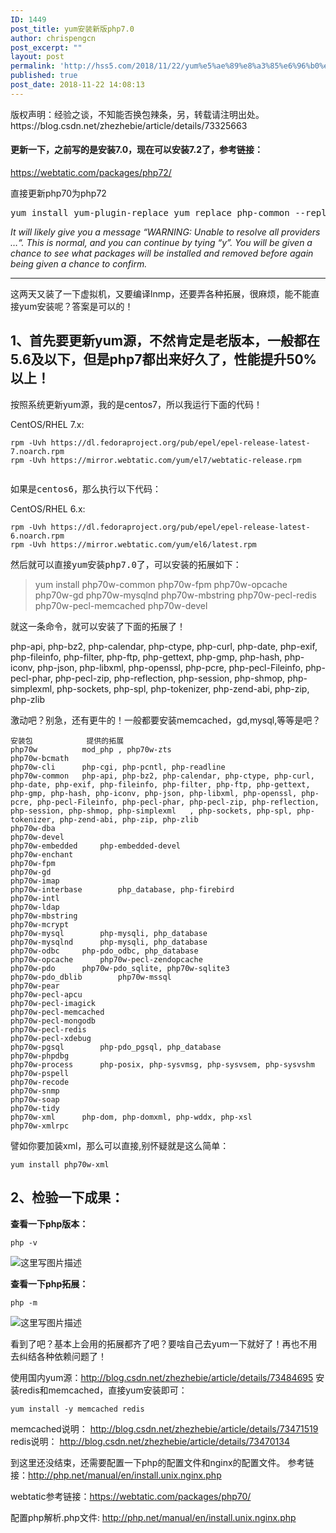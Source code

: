 ```yaml
---
ID: 1449
post_title: yum安装新版php7.0
author: chrispengcn
post_excerpt: ""
layout: post
permalink: 'http://hss5.com/2018/11/22/yum%e5%ae%89%e8%a3%85%e6%96%b0%e7%89%88php7-0/'
published: true
post_date: 2018-11-22 14:08:13
---
```

<div class="article-header-box">
<div class="article-header">
<div class="article-title-box">版权声明：经验之谈，不知能否换包辣条，另，转载请注明出处。 https://blog.csdn.net/zhezhebie/article/details/73325663</div>
</div>
</div>
<article class="baidu_pl">
<div id="article_content" class="article_content clearfix csdn-tracking-statistics" data-pid="blog" data-mod="popu_307" data-dsm="post">
<div id="content_views" class="markdown_views prism-atom-one-dark">
<h4><a id="7072_0" target="_blank"></a>更新一下，之前写的是安装7.0，现在可以安装7.2了，参考链接：</h4>
<a href="https://webtatic.com/packages/php72/" target="_blank" rel="nofollow noopener">https://webtatic.com/packages/php72/</a>

直接更新php70为php72
<pre>yum install yum-plugin-replace yum replace php-common --replace-with=php72w-common</pre>
<span style="font-style: italic;">It will likely give you a message “WARNING: Unable to resolve all providers …“. This is normal, and you can continue by tying “y”. You will be given a chance to see what packages will be installed and removed before again being given a chance to confirm.</span>

<hr />

这两天又装了一下虚拟机，又要编译lnmp，还要弄各种拓展，很麻烦，能不能直接yum安装呢？答案是可以的！
<h2><a name="t0"></a><a id="1yum56php750_13" target="_blank"></a>1、首先要更新yum源，不然肯定是老版本，一般都在5.6及以下，但是php7都出来好久了，性能提升50%以上！</h2>
按照系统更新yum源，我的是centos7，所以我运行下面的代码！

CentOS/RHEL 7.x:
<pre class="prettyprint"><code class="has-numbering">rpm -Uvh https://dl.fedoraproject.org/pub/epel/epel-release-latest-7.noarch.rpm
rpm -Uvh https://mirror.webtatic.com/yum/el7/webtatic-release.rpm


</code>如果是centos6，那么执行以下代码：</pre>
CentOS/RHEL 6.x:
<pre class="prettyprint"><code class="has-numbering">rpm -Uvh https://dl.fedoraproject.org/pub/epel/epel-release-latest-6.noarch.rpm
rpm -Uvh https://mirror.webtatic.com/yum/el6/latest.rpm

</code>然后就可以直接yum安装php7.0了，可以安装的拓展如下：</pre>
<blockquote>yum install php70w-common php70w-fpm php70w-opcache php70w-gd php70w-mysqlnd php70w-mbstring php70w-pecl-redis php70w-pecl-memcached php70w-devel</blockquote>
就这一条命令，就可以安装了下面的拓展了！

php-api, php-bz2, php-calendar, php-ctype, php-curl, php-date, php-exif, php-fileinfo, php-filter, php-ftp, php-gettext, php-gmp, php-hash, php-iconv, php-json, php-libxml, php-openssl, php-pcre, php-pecl-Fileinfo, php-pecl-phar, php-pecl-zip, php-reflection, php-session, php-shmop, php-simplexml, php-sockets, php-spl, php-tokenizer, php-zend-abi, php-zip, php-zlib

激动吧？别急，还有更牛的！一般都要安装memcached，gd,mysql,等等是吧？
<pre class="prettyprint"><code class="has-numbering">安装包			提供的拓展
php70w			mod_php	, php70w-zts
php70w-bcmath		
php70w-cli		php-cgi, php-pcntl, php-readline
php70w-common	php-api, php-bz2, php-calendar, php-ctype, php-curl, php-date, php-exif, php-fileinfo, php-filter, php-ftp, php-gettext, php-gmp, php-hash, php-iconv, php-json, php-libxml, php-openssl, php-pcre, php-pecl-Fileinfo, php-pecl-phar, php-pecl-zip, php-reflection, php-session, php-shmop, php-simplexml	, php-sockets, php-spl, php-tokenizer, php-zend-abi, php-zip, php-zlib
php70w-dba		
php70w-devel		
php70w-embedded		php-embedded-devel
php70w-enchant		
php70w-fpm		
php70w-gd		
php70w-imap		
php70w-interbase		php_database, php-firebird
php70w-intl		
php70w-ldap		
php70w-mbstring		
php70w-mcrypt		
php70w-mysql		php-mysqli, php_database
php70w-mysqlnd		php-mysqli, php_database
php70w-odbc		php-pdo_odbc, php_database
php70w-opcache		php70w-pecl-zendopcache
php70w-pdo		php70w-pdo_sqlite, php70w-sqlite3
php70w-pdo_dblib		php70w-mssql
php70w-pear		
php70w-pecl-apcu	
php70w-pecl-imagick	
php70w-pecl-memcached	
php70w-pecl-mongodb	
php70w-pecl-redis	
php70w-pecl-xdebug	
php70w-pgsql		php-pdo_pgsql, php_database
php70w-phpdbg		
php70w-process		php-posix, php-sysvmsg, php-sysvsem, php-sysvshm
php70w-pspell		
php70w-recode		
php70w-snmp		
php70w-soap		
php70w-tidy		
php70w-xml		php-dom, php-domxml, php-wddx, php-xsl
php70w-xmlrpc	
</code></pre>
譬如你要加装xml，那么可以直接,别怀疑就是这么简单：
<pre class="prettyprint"><code class="has-numbering">yum install php70w-xml
</code></pre>
<h2><a name="t1"></a><a id="2_91" target="_blank"></a>2、检验一下成果：</h2>
<strong>查看一下php版本：</strong>
<pre class="prettyprint"><code class="has-numbering">php -v
</code></pre>
<img src="https://img-blog.csdn.net/20170616112222587?watermark/2/text/aHR0cDovL2Jsb2cuY3Nkbi5uZXQvemhlemhlYmll/font/5a6L5L2T/fontsize/400/fill/I0JBQkFCMA==/dissolve/70/gravity/SouthEast" alt="这里写图片描述" />

<strong>查看一下php拓展：</strong>
<pre class="prettyprint"><code class="has-numbering">php -m
</code></pre>
<img src="https://img-blog.csdn.net/20170616112300447?watermark/2/text/aHR0cDovL2Jsb2cuY3Nkbi5uZXQvemhlemhlYmll/font/5a6L5L2T/fontsize/400/fill/I0JBQkFCMA==/dissolve/70/gravity/SouthEast" alt="这里写图片描述" />

看到了吧？基本上会用的拓展都齐了吧？要啥自己去yum一下就好了！再也不用去纠结各种依赖问题了！

使用国内yum源：<a href="http://blog.csdn.net/zhezhebie/article/details/73484695" target="_blank" rel="nofollow noopener">http://blog.csdn.net/zhezhebie/article/details/73484695</a>
安装redis和memcached，直接yum安装即可：
<pre class="prettyprint"><code class="has-numbering">yum install -y memcached redis
</code></pre>
memcached说明： <a href="http://blog.csdn.net/zhezhebie/article/details/73471519" target="_blank" rel="nofollow noopener">http://blog.csdn.net/zhezhebie/article/details/73471519</a>
redis说明： <a href="http://blog.csdn.net/zhezhebie/article/details/73470134" target="_blank" rel="nofollow noopener">http://blog.csdn.net/zhezhebie/article/details/73470134</a>

到这里还没结束，还需要配置一下php的配置文件和nginx的配置文件。
参考链接：<a href="http://php.net/manual/en/install.unix.nginx.php" target="_blank" rel="nofollow noopener">http://php.net/manual/en/install.unix.nginx.php</a>

webtatic参考链接：<a href="https://webtatic.com/packages/php70/" target="_blank" rel="nofollow noopener">https://webtatic.com/packages/php70/</a>

配置php解析.php文件:
<a href="http://php.net/manual/en/install.unix.nginx.php" target="_blank" rel="nofollow noopener">http://php.net/manual/en/install.unix.nginx.php</a>

</div>
</div>
</article>